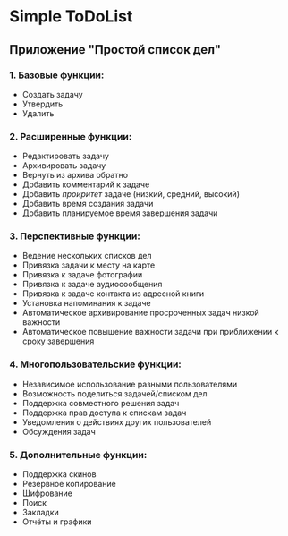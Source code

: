 # Simple ToDoList

## Приложение "Простой список дел"
### 1. Базовые функции:
- Создать задачу
- Утвердить
- Удалить
### 2. Расширенные функции:
- Редактировать задачу
- Архивировать задачу
- Вернуть из архива обратно
- Добавить комментарий к задаче
- Добавить *проиритет* задаче (низкий, средний, высокий)
- Добавить время создания задачи
- Добавить планируемое время завершения задачи
### 3. Перспективные функции:
- Ведение нескольких списков дел
- Привязка задачи к месту на карте
- Привязка к задаче фотографии
- Привязка к задаче аудиосообщения
- Привязка к задаче контакта из адресной книги
- Установка напоминания к задаче
- Автоматическое архивирование просроченных задач низкой важности
- Автоматическое повышение важности задачи при приближении к сроку завершения
### 4. Многопользовательские функции:
- Независимое использование разными пользователями
- Возможность поделиться задачей/списком дел
- Поддержка совместного решения задач
- Поддержка прав доступа к спискам задач
- Уведомления о действиях других пользователей
- Обсуждения задач
### 5. Дополнительные функции: 
- Поддержка скинов
- Резервное копирование
- Шифрование
- Поиск
- Закладки
- Отчёты и графики
